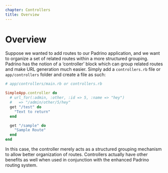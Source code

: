 ```yaml
---
chapter: Controllers
title: Overview
---
```


# Overview

Suppose we wanted to add routes to our Padrino application, and we want to
organize a set of related routes within a more structured grouping. Padrino has
the notion of a ‘controller’ block which can group related routes and make URL
generation much easier. Simply add a `controllers.rb` file or `app/controllers`
folder and create a file as such:

```ruby
# app/controllers/main.rb or controllers.rb

SimpleApp.controller do
  # url_for(:admin, :other, :id => 5, :name => "hey")
  #   => "/admin/other/5/hey"
  get "/test" do
    "Text to return"
  end

  get "/sample" do
    "Sample Route"
  end
end
```

In this case, the controller merely acts as a structured grouping mechanism to
allow better organization of routes. Controllers actually have other benefits as
well when used in conjunction with the enhanced Padrino routing system.

